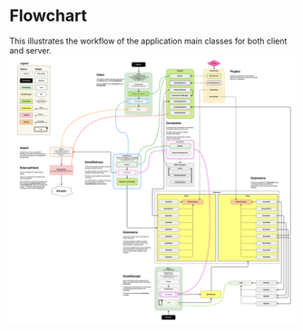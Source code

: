 Flowchart
============
This illustrates the workflow of the application main classes for both client and server.
<img src="flowchart.png" alt="Flowchart">